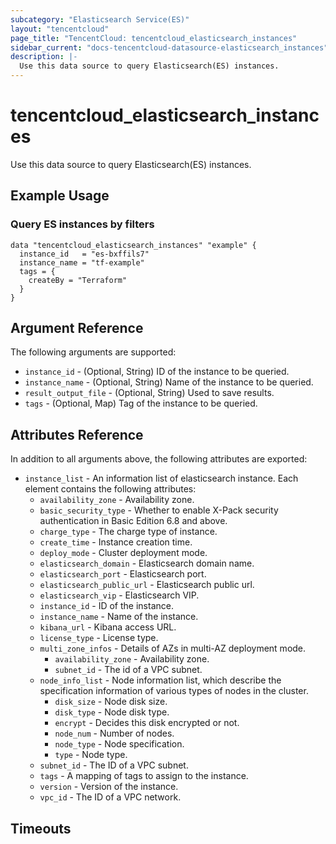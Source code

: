 ```yaml
---
subcategory: "Elasticsearch Service(ES)"
layout: "tencentcloud"
page_title: "TencentCloud: tencentcloud_elasticsearch_instances"
sidebar_current: "docs-tencentcloud-datasource-elasticsearch_instances"
description: |-
  Use this data source to query Elasticsearch(ES) instances.
---
```


# tencentcloud_elasticsearch_instances

Use this data source to query Elasticsearch(ES) instances.

## Example Usage

### Query ES instances by filters

```hcl
data "tencentcloud_elasticsearch_instances" "example" {
  instance_id   = "es-bxffils7"
  instance_name = "tf-example"
  tags = {
    createBy = "Terraform"
  }
}
```

## Argument Reference

The following arguments are supported:

* `instance_id` - (Optional, String) ID of the instance to be queried.
* `instance_name` - (Optional, String) Name of the instance to be queried.
* `result_output_file` - (Optional, String) Used to save results.
* `tags` - (Optional, Map) Tag of the instance to be queried.

## Attributes Reference

In addition to all arguments above, the following attributes are exported:

* `instance_list` - An information list of elasticsearch instance. Each element contains the following attributes:
  * `availability_zone` - Availability zone.
  * `basic_security_type` - Whether to enable X-Pack security authentication in Basic Edition 6.8 and above.
  * `charge_type` - The charge type of instance.
  * `create_time` - Instance creation time.
  * `deploy_mode` - Cluster deployment mode.
  * `elasticsearch_domain` - Elasticsearch domain name.
  * `elasticsearch_port` - Elasticsearch port.
  * `elasticsearch_public_url` - Elasticsearch public url.
  * `elasticsearch_vip` - Elasticsearch VIP.
  * `instance_id` - ID of the instance.
  * `instance_name` - Name of the instance.
  * `kibana_url` - Kibana access URL.
  * `license_type` - License type.
  * `multi_zone_infos` - Details of AZs in multi-AZ deployment mode.
    * `availability_zone` - Availability zone.
    * `subnet_id` - The id of a VPC subnet.
  * `node_info_list` - Node information list, which describe the specification information of various types of nodes in the cluster.
    * `disk_size` - Node disk size.
    * `disk_type` - Node disk type.
    * `encrypt` - Decides this disk encrypted or not.
    * `node_num` - Number of nodes.
    * `node_type` - Node specification.
    * `type` - Node type.
  * `subnet_id` - The ID of a VPC subnet.
  * `tags` - A mapping of tags to assign to the instance.
  * `version` - Version of the instance.
  * `vpc_id` - The ID of a VPC network.


## Timeouts

<no value>



